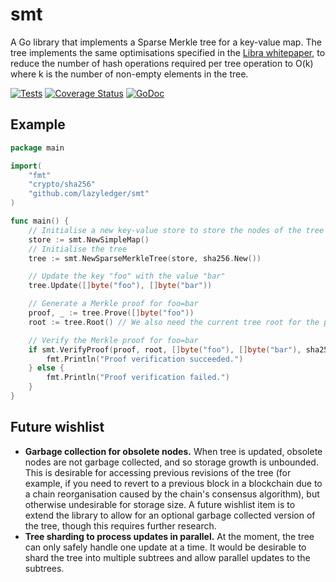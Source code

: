 # smt

A Go library that implements a Sparse Merkle tree for a key-value map. The tree implements the same optimisations specified in the [Libra whitepaper](https://developers.libra.org/docs/assets/papers/the-libra-blockchain/2020-05-26.pdf), to reduce the number of hash operations required per tree operation to O(k) where k is the number of non-empty elements in the tree.

[![Tests](https://github.com/lazyledger/smt/actions/workflows/test.yml/badge.svg)](https://github.com/lazyledger/smt/actions/workflows/test.yml)
[![Coverage Status](https://coveralls.io/repos/github/lazyledger/smt/badge.svg?branch=master)](https://coveralls.io/github/lazyledger/smt?branch=master)
[![GoDoc](https://godoc.org/github.com/lazyledger/smt?status.svg)](https://godoc.org/github.com/lazyledger/smt)

## Example

```go
package main

import(
    "fmt"
    "crypto/sha256"
    "github.com/lazyledger/smt"
)

func main() {
    // Initialise a new key-value store to store the nodes of the tree
    store := smt.NewSimpleMap()
    // Initialise the tree
    tree := smt.NewSparseMerkleTree(store, sha256.New())

    // Update the key "foo" with the value "bar"
    tree.Update([]byte("foo"), []byte("bar"))

    // Generate a Merkle proof for foo=bar
    proof, _ := tree.Prove([]byte("foo"))
    root := tree.Root() // We also need the current tree root for the proof

    // Verify the Merkle proof for foo=bar
    if smt.VerifyProof(proof, root, []byte("foo"), []byte("bar"), sha256.New()) {
        fmt.Println("Proof verification succeeded.")
    } else {
        fmt.Println("Proof verification failed.")
    }
}
```

## Future wishlist

- **Garbage collection for obsolete nodes.** When tree is updated, obsolete nodes are not garbage collected, and so storage growth is unbounded. This is desirable for accessing previous revisions of the tree (for example, if you need to revert to a previous block in a blockchain due to a chain reorganisation caused by the chain's consensus algorithm), but otherwise undesirable for storage size. A future wishlist item is to extend the library to allow for an optional garbage collected version of the tree, though this requires further research.
- **Tree sharding to process updates in parallel.** At the moment, the tree can only safely handle one update at a time. It would be desirable to shard the tree into multiple subtrees and allow parallel updates to the subtrees.
